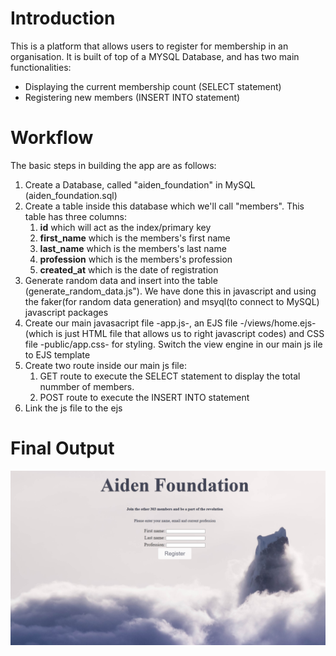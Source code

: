 # Introduction

This is a platform that allows users to register for membership in an organisation.
It is built of top of a MYSQL Database, and has two main functionalities:
* Displaying the current membership count (SELECT statement)
*  Registering new members (INSERT INTO statement)
  
  # Workflow
  The basic steps in building the app are as follows:
  1. Create a Database, called "aiden_foundation" in MySQL (aiden_foundation.sql)
  2. Create a table inside this database which we'll call "members". This table has three columns:
     1. **id** which will act as the index/primary key
     2. **first_name** which is the members's first name
     3. **last_name** which is the members's last name
     4. **profession** which is the members's profession
     5. **created_at** which is the date of registration
  3. Generate random data and insert into the table (generate_random_data.js"). We have done this in javascript and using the faker(for random data generation) and msyql(to connect to MySQL) javascript packages
  4. Create our main javasacript file -app.js-, an EJS file -/views/home.ejs- (which is just HTML file that allows us to right javascript codes) and CSS file -public/app.css- for styling. Switch the view engine in our main js ile to EJS template
  5. Create two route inside our main js file:
     1. GET route to execute the SELECT statement to display the total nummber of members.
     2. POST route to execute the INSERT INTO statement
  6. Link the js file to the ejs

# Final Output
![alt text](ui.png)

